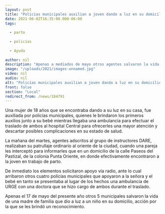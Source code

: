 ```yaml
---
layout: post
title: "Policías municipales auxilian a joven dando a luz en su domicilio"
date: 2021-06-02T16:35:00.000-06:00
tags:
  
  - parto
  
  - policías
  
  - Ayuda
  
author: nil
description: "Apenas a mediados de mayo otros agentes salvaron la vida de una madre y su recién nacido"
image: "/uploads/2021/images-unnamed.jpg"
video: nil
audio: nil
alt: "Policías municipales auxilian a joven dando a luz en su domicilio"
front: false
section: "Local"
redirect_from: /news/184791
---
```


Una mujer de 18 años que se encontraba dando a su luz en su casa, fue auxiliada por policías municipales, quienes le brindaron los primeros auxilios junto a su bebé mientras llegaba una ambulancia para efectuar el traslado de ambos al hospital Central para ofrecerles una mayor atención y descartar posibles complicaciones en su estado de salud.

La mañana del martes, agentes adscritos al grupo de instructores DARE, realizaban su patrullaje ordinario al oriente de la ciudad, cuando una pareja les interceptó para informarles que en un domicilio de la calle Paseos del Pastizal, de la colonia Punta Oriente, en donde efectivamente encontraron a la joven en trabajo de parto.

De inmediato los elementos solicitaron apoyo vía radio, ante lo cual arribaron otros cuatro policías municipales que apoyaron a la señora y el bebé en tanto se presentaba al lugar de los hechos una ambulancia de URGE con una doctora que se hizo cargo de ambos durante el traslado.

Apenas el 17 de mayo del presente año otros 5 municipales salvaron la vida de una madre de familia que dio a luz a un niño en su domicilio, acción por la que se les brindó un reconocimiento.